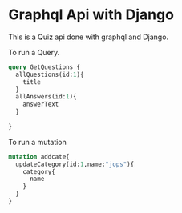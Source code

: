 # Graphql Api with Django

This is a Quiz api done with graphql and Django.

To run a Query.
```graphql
query GetQuestions {
  allQuestions(id:1){
    title
  }
  allAnswers(id:1){
    answerText
  }
  
}
```

To run a mutation 
```graphql
mutation addcate{
  updateCategory(id:1,name:"jops"){
    category{
      name
    }
  }
}
```